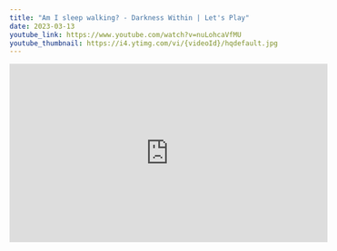 ```yaml
---
title: "Am I sleep walking? - Darkness Within | Let's Play"
date: 2023-03-13
youtube_link: https://www.youtube.com/watch?v=nuLohcaVfMU
youtube_thumbnail: https://i4.ytimg.com/vi/{videoId}/hqdefault.jpg
---
```

<iframe width="560" height="315" src="https://www.youtube.com/embed/nuLohcaVfMU" title="Am I sleep walking? - Darkness Within | Let's Play" frameborder="0" allow="accelerometer; autoplay; clipboard-write; encrypted-media; gyroscope; picture-in-picture; web-share" allowfullscreen></iframe>
